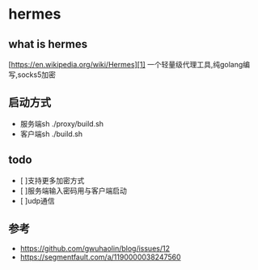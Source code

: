 # hermes

## what is hermes
[https://en.wikipedia.org/wiki/Hermes][1]
一个轻量级代理工具,纯golang编写,socks5加密

## 启动方式
- 服务端sh ./proxy/build.sh
- 客户端sh ./build.sh

## todo
- [ ]支持更多加密方式
- [ ]服务端输入密码用与客户端启动
- [ ]udp通信

## 参考
- https://github.com/gwuhaolin/blog/issues/12
- https://segmentfault.com/a/1190000038247560
